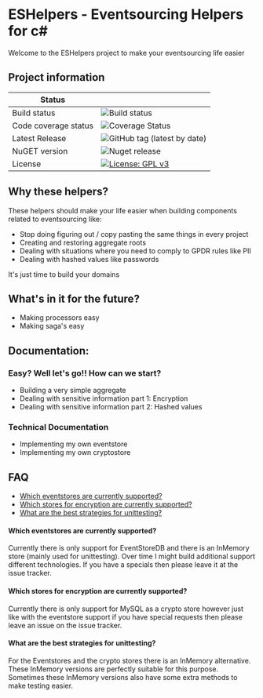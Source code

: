 # ESHelpers - Eventsourcing Helpers for c#
Welcome to the ESHelpers project to make your eventsourcing life easier

## Project information
| Status ||
|---|---|
| Build status  | ![Build status](https://github.com/weemen/ESHelpers/actions/workflows/cicd.yml/badge.svg?branch=master)  |
| Code coverage status | ![Coverage Status](https://coveralls.io/repos/github/weemen/ESHelpers/badge.svg?branch=master) |
| Latest Release  | ![GitHub tag (latest by date)](https://img.shields.io/github/v/tag/weemen/eshelpers)  |
| NuGET version  | ![Nuget release](https://img.shields.io/nuget/vpre/eshelpers)  |
| License | [![License: GPL v3](https://img.shields.io/badge/License-GPLv3-blue.svg)](https://www.gnu.org/licenses/gpl-3.0)|

## Why these helpers?
These helpers should make your life easier when building components related to eventsourcing like:

- Stop doing figuring out / copy pasting the same things in every project
- Creating and restoring aggregate roots
- Dealing with situations where you need to comply to GPDR rules like PII
- Dealing with hashed values like passwords

It's just time to build your domains

## What's in it for the future?
- Making processors easy
- Making saga's easy

## Documentation:
### Easy? Well let's go!! How can we start?
- Building a very simple aggregate
- Dealing with sensitive information part 1: Encryption
- Dealing with sensitive information part 2: Hashed values

### Technical Documentation
- Implementing my own eventstore
- Implementing my own cryptostore

## FAQ
- [Which eventstores are currently supported?](#which-eventstores-are-currently-supported)
- [Which stores for encryption are currently supported?](#which-stores-for-encryption-are-currently-supported)
- [What are the best strategies for unittesting?](#What-are-the-best-strategies-for-unittesting)

#### Which eventstores are currently supported?
Currently there is only support for EventStoreDB and there is 
an InMemory store (mainly used for unittesting). Over time I
might build additional support different technologies. If you
have a specials then please leave it at the issue tracker.

#### Which stores for encryption are currently supported?
Currently there is only support for MySQL as a crypto store
however just like with the eventstore support if you have special
requests then please leave an issue on the issue tracker.

#### What are the best strategies for unittesting?
For the Eventstores and the crypto stores there is an InMemory 
alternative. These InMemory versions are perfectly suitable for
this purpose. Sometimes these InMemory versions also have some
extra methods to make testing easier.
